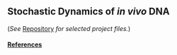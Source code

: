 ## Stochastic Dynamics of *in vivo* DNA

<!-- ### Project Description

#### Summary

Motivated by the need for fast, reliable methods of assessing protein structure in the era of big genomics, this continuing effort seeks to provide data-derived tools for high-throughput structural characterization of proteins directly from traditional (e.g., HSQC) nuclear magnetic resonance (NMR) spectra, prior to resonance assignment. By correlating the NMR chemical shifts and structure content of proteins of known conformation, these tools allow accurate, real-time estimation of secondary structure in previously uncharacterized proteins.

Key projects contributing to this effort have 1) empirically correlated the averaged chemical shift (ACS) of protein backbone nuclei with observed secondary structure (&alpha;&#8209;helix and &beta;&#8209;strand) content as a fraction of overall conformation;<sup>1-3</sup> 2) confirmed these results by applying rigorous statistical methods to further correlate ACS with protein structural classes;<sup>3-5</sup> and 3) extended the latter work by introducing a neural network model that improves the accuracy and specificity of structural class estimation from ACS values.<sup>6</sup>  

Current projects further explore deep learning strategies, and apply other machine learning approaches, such as logistic regression analysis, to new and expanded datasets.<sup>7</sup>  

<img width="100%" height="100%" src="/images/Prot-struct-classes.png?raw=true"/> -->

(*See* [Repository](https://github.com/spmielke/Protein-data-mining-tools/tree/master/ACS-Structure-Correlation) *for selected project files.*)

#### [References](/Publications.md)
<!-- ... [Link](https://.../) ... -->
<!-- 1. Sibley, A.B., Cosman, M. and Krishnan, V.V. (2003) An empirical
correlation between secondary structure content and averaged
chemical shifts in proteins. *Biophys. J.* 84, 1223–1227.

2. Mielke, S.P. and Krishnan, V.V. (2005) Estimation of protein secondary structure content directly from NMR spectra using an improved empirical correlation with averaged chemical shift. *Journal of Structural and Functional Genomics* 6, 281–285.

3. Mielke, S.P. and Krishnan, V.V. (2008) Characterization of protein secondary structure from NMR chemical shifts. *Progress in NMR Spectroscopy* 54, 141–165. -->
